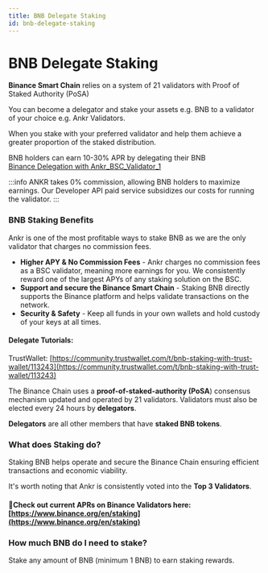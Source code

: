 ```yaml
---
title: BNB Delegate Staking
id: bnb-delegate-staking
---
```


# BNB Delegate Staking

**Binance Smart Chain** relies on a system of 21 validators with Proof of Staked Authority (PoSA)

You can become a delegator and stake your assets e.g. BNB to a validator of your choice e.g. Ankr Validators. 

When you stake with your preferred validator and help them achieve a greater proportion of the staked distribution.  

BNB holders can earn 10-30% APR by delegating their BNB  
[Binance Delegation with Ankr_BSC_Validator_1](https://www.bnbchain.world/en/staking/validator/bva1xnudjls7x4p48qrk0j247htt7rl2k2dzp3mr3j)

:::info
ANKR takes 0% commission, allowing BNB holders to maximize earnings. Our Developer API paid service subsidizes our costs for running the validator.
:::

### BNB Staking Benefits

Ankr is one of the most profitable ways to stake BNB as we are the only validator that charges no commission fees.

* **Higher APY & No Commission Fees** - Ankr charges no commission fees as a BSC validator, meaning more earnings for you. We consistently reward one of the largest APYs of any staking solution on the BSC.
* **Support and secure the Binance Smart Chain** - Staking BNB directly supports the Binance platform and helps validate transactions on the network.
* **Security & Safety** - Keep all funds in your own wallets and hold custody of your keys at all times.

#### Delegate Tutorials:

TrustWallet: [https://community.trustwallet.com/t/bnb-staking-with-trust-wallet/113243](https://community.trustwallet.com/t/bnb-staking-with-trust-wallet/113243)

The Binance Chain uses a **proof-of-staked-authority (PoSA**) consensus mechanism updated and operated by 21 validators. Validators must also be elected every 24 hours by **delegators**.

**Delegators** are all other members that have **staked BNB tokens**.

### What does Staking do?

Staking BNB helps operate and secure the Binance Chain ensuring efficient transactions and economic viability.

It's worth noting that Ankr is consistently voted into the **Top 3 Validators**.

#### :eyes:Check out current APRs on Binance Validators here: [https://www.binance.org/en/staking](https://www.binance.org/en/staking)

### How much BNB do I need to stake?

Stake any amount of BNB (minimum 1 BNB) to earn staking rewards.

